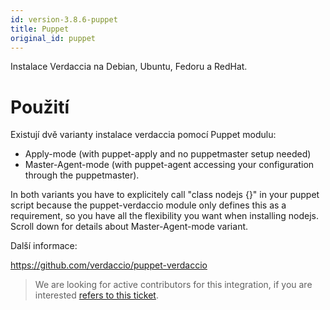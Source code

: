 ```yaml
---
id: version-3.8.6-puppet
title: Puppet
original_id: puppet
---
```


Instalace Verdaccia na Debian, Ubuntu, Fedoru a RedHat.

# Použití

Existují dvě varianty instalace verdaccia pomocí Puppet modulu:

* Apply-mode (with puppet-apply and no puppetmaster setup needed)
* Master-Agent-mode (with puppet-agent accessing your configuration through the puppetmaster).

In both variants you have to explicitely call "class nodejs {}" in your puppet script because the puppet-verdaccio module only defines this as a requirement, so you have all the flexibility you want when installing nodejs. Scroll down for details about Master-Agent-mode variant.

Další informace:

<https://github.com/verdaccio/puppet-verdaccio>

> We are looking for active contributors for this integration, if you are interested [refers to this ticket](https://github.com/verdaccio/puppet-verdaccio/issues/11).
